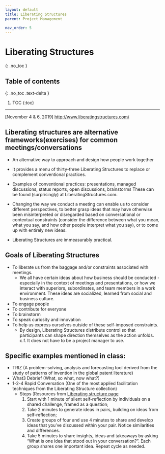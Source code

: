 ```yaml
---
layout: default
title: Liberating Structures
parent: Project Management

nav_order: 5
---
```

# Liberating Structures
{: .no_toc }

## Table of contents
{: .no_toc .text-delta }

1. TOC
{:toc}

---
[November 4 & 6, 2019] http://www.liberatingstructures.com/


## Liberating structures are alternative frameworks(exercises) for common meetings/conversations
-  An alternative way to approach and design how people work together
-  It provides a menu of thirty-three Liberating Structures to replace or complement conventional practices.
 - Examples of conventional practices: presentations, managed discussions, status reports, open discussions, brainstorms
    These can be found (surprisingly) at LiberatingStructures.com. 

- Changing the way we conduct a meeting can enable us to consider different perspectives, to better grasp ideas that may have otherwise been misinterpreted or disregarded based on conversational or contextual constraints (consider the difference between what you mean, what you say, and how other people interpret what you say), or to come up with entirely new ideas.
- Liberating Structures are immeasurably practical.

## Goals of Liberating Structures
- To liberate us from the baggage and/or constraints associated with meetings.
  - We all have certain ideas about how business should be conducted - especially in the context of meetings and presentations, or how we interact with superiors, subordinates, and team members in a work environment. These ideas are socialized, learned from social and business culture.
- To engage people
- To contribute for everyone
- To brainstorm
- To speak curiosity and innovation 
- To help us express ourselves outside of these self-imposed constraints. 
  - By design, Liberating Structures distribute control so that participants can shape direction themselves as the action unfolds.
c.f. It does not have to be a project manager to use. 

## Specific examples mentioned in class:
* TRIZ (A problem-solving, analysis and forecasting tool derived from the study of patterns of invention in the global patent literature)
* What3 Debrief (What, so what, now what?)
* 1-2-4 Rapid Conversation (One of the most applied facilitation techniques from the Liberating Structure collection)
  - Steps (Resources from [Liberating structure page](http://www.liberatingstructures.com/1-1-2-4-all/)
    1) Start with 1 minute of silent self-reflection by individuals on a shared challenge, framed as a question;
    2) Take 2 minutes to generate ideas in pairs, building on ideas from self-reflection;
    3) Create groups of four and use 4 minutes to share and develop ideas that you’ve discussed within your pair. Notice similarities and differences.
    4) Take 5 minutes to share insights, ideas and takeaways by asking “What is one idea that stood out in your conversation?”. Each group shares one important idea. Repeat cycle as needed.



